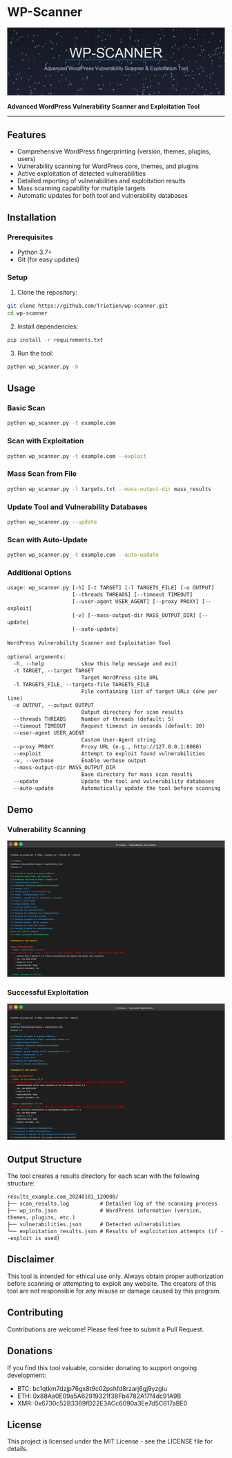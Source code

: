 # WP-Scanner

![WP-Scanner Banner](screenshots/banner.png)

**Advanced WordPress Vulnerability Scanner and Exploitation Tool**

---

## Features

- Comprehensive WordPress fingerprinting (version, themes, plugins, users)
- Vulnerability scanning for WordPress core, themes, and plugins
- Active exploitation of detected vulnerabilities
- Detailed reporting of vulnerabilities and exploitation results
- Mass scanning capability for multiple targets
- Automatic updates for both tool and vulnerability databases

## Installation

### Prerequisites

- Python 3.7+
- Git (for easy updates)

### Setup

1. Clone the repository:
```bash
git clone https://github.com/Triotion/wp-scanner.git
cd wp-scanner
```

2. Install dependencies:
```bash
pip install -r requirements.txt
```

3. Run the tool:
```bash
python wp_scanner.py -h
```

## Usage

### Basic Scan

```bash
python wp_scanner.py -t example.com
```

### Scan with Exploitation

```bash
python wp_scanner.py -t example.com --exploit
```

### Mass Scan from File

```bash
python wp_scanner.py -l targets.txt --mass-output-dir mass_results
```

### Update Tool and Vulnerability Databases

```bash
python wp_scanner.py --update
```

### Scan with Auto-Update

```bash
python wp_scanner.py -t example.com --auto-update
```

### Additional Options

```
usage: wp_scanner.py [-h] [-t TARGET] [-l TARGETS_FILE] [-o OUTPUT]
                     [--threads THREADS] [--timeout TIMEOUT]
                     [--user-agent USER_AGENT] [--proxy PROXY] [--exploit]
                     [-v] [--mass-output-dir MASS_OUTPUT_DIR] [--update]
                     [--auto-update]

WordPress Vulnerability Scanner and Exploitation Tool

optional arguments:
  -h, --help            show this help message and exit
  -t TARGET, --target TARGET
                        Target WordPress site URL
  -l TARGETS_FILE, --targets-file TARGETS_FILE
                        File containing list of target URLs (one per line)
  -o OUTPUT, --output OUTPUT
                        Output directory for scan results
  --threads THREADS     Number of threads (default: 5)
  --timeout TIMEOUT     Request timeout in seconds (default: 30)
  --user-agent USER_AGENT
                        Custom User-Agent string
  --proxy PROXY         Proxy URL (e.g., http://127.0.0.1:8080)
  --exploit             Attempt to exploit found vulnerabilities
  -v, --verbose         Enable verbose output
  --mass-output-dir MASS_OUTPUT_DIR
                        Base directory for mass scan results
  --update              Update the tool and vulnerability databases
  --auto-update         Automatically update the tool before scanning
```

## Demo

### Vulnerability Scanning

![Vulnerability Scan Results](screenshots/scan_results.png)

### Successful Exploitation

![Exploitation Results](screenshots/exploit_results.png)

## Output Structure

The tool creates a results directory for each scan with the following structure:

```
results_example.com_20240101_120000/
├── scan_results.log          # Detailed log of the scanning process
├── wp_info.json              # WordPress information (version, themes, plugins, etc.)
├── vulnerabilities.json      # Detected vulnerabilities
└── exploitation_results.json # Results of exploitation attempts (if --exploit is used)
```

## Disclaimer

This tool is intended for ethical use only. Always obtain proper authorization before scanning or attempting to exploit any website. The creators of this tool are not responsible for any misuse or damage caused by this program.

## Contributing

Contributions are welcome! Please feel free to submit a Pull Request.

## Donations

If you find this tool valuable, consider donating to support ongoing development:

- BTC: bc1qtkm7dzjp76gx8t9c02pshfd8rzarj6gj9yzglu
- ETH: 0x88Aa0E09a5A62919321f38Fb4782A17f4dc91A9B
- XMR: 0x6730c52B3369fD22E3ACc6090a3Ee7d5C617aBE0

## License

This project is licensed under the MIT License - see the LICENSE file for details. 